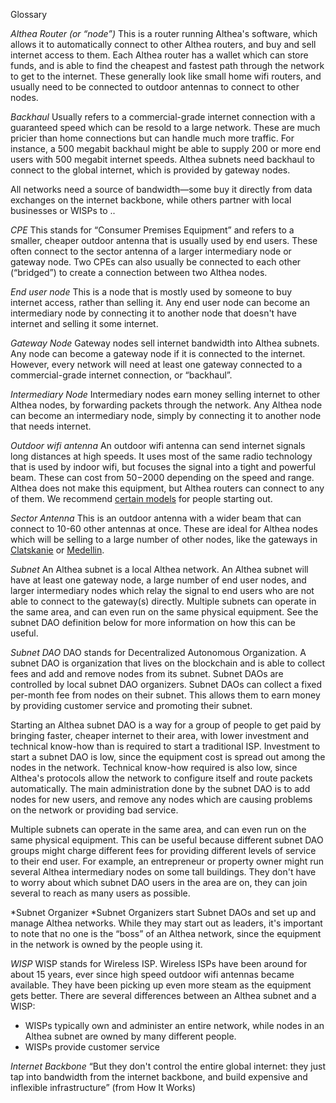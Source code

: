 Glossary

*Althea Router (or “node”)*
This is a router running Althea's software, which allows it to automatically connect to other Althea routers, and buy and sell internet access to them. Each Althea router has a wallet which can store funds, and is able to find the cheapest and fastest path through the network to get to the internet. These generally look like small home wifi routers, and usually need to be connected to outdoor antennas to connect to other nodes.

*Backhaul*
Usually refers to a commercial-grade internet connection with a guaranteed speed which can be resold to a large network. These are much pricier than home connections but can handle much more traffic. For instance, a 500 megabit backhaul might be able to supply 200 or more end users with 500 megabit internet speeds. Althea subnets need backhaul to connect to the global internet, which is provided by gateway nodes.

All networks need a source of bandwidth—some buy it directly from data exchanges on the internet backbone, while others partner with local businesses or WISPs to .. 

*CPE*
This stands for “Consumer Premises Equipment” and refers to a smaller, cheaper outdoor antenna that is usually used by end users. These often connect to the sector antenna of a larger intermediary node or gateway node. Two CPEs can also usually be connected to each other (“bridged”) to create a connection between two Althea nodes.

*End user node*
This is a node that is mostly used by someone to buy internet access, rather than selling it. Any end user node can become an intermediary node by connecting it to another node that doesn't have internet and selling it some internet.

*Gateway Node*
Gateway nodes sell internet bandwidth into Althea subnets. Any node can become a gateway node if it is connected to the internet. However, every network will need at least one gateway connected to a commercial-grade internet connection, or “backhaul”.

*Intermediary Node*
Intermediary nodes earn money selling internet to other Althea nodes, by forwarding packets through the network. Any Althea node can become an intermediary node, simply by connecting it to another node that needs internet. 

*Outdoor wifi antenna*
An outdoor wifi antenna can send internet signals long distances at high speeds. It uses most of the same radio technology that is used by indoor wifi, but focuses the signal into a tight and powerful beam. These can cost from $50-$2000 depending on the speed and range. Althea does not make this equipment, but Althea routers can connect to any of them. We recommend [certain models]() for people starting out.

*Sector Antenna*
This is an outdoor antenna with a wider beam that can connect to 10-60 other antennas at once. These are ideal for Althea nodes which will be selling to a large number of other nodes, like the gateways in [Clatskanie]() or [Medellin]().

*Subnet*
An Althea subnet is a local Althea network. An Althea subnet will have at least one gateway node, a large number of end user nodes, and larger intermediary nodes which relay the signal to end users who are not able to connect to the gateway(s) directly. Multiple subnets can operate in the same area, and can even run on the same physical equipment. See the subnet DAO definition below for more information on how this can be useful. 

*Subnet DAO*
DAO stands for Decentralized Autonomous Organization. A subnet DAO is organization that lives on the blockchain and is able to collect fees and add and remove nodes from its subnet. Subnet DAOs are controlled by local subnet DAO organizers. Subnet DAOs can collect a fixed per-month fee from nodes on their subnet. This allows them to earn money by providing customer service and promoting their subnet.

Starting an Althea subnet DAO is a way for a group of people to get paid by bringing faster, cheaper internet to their area, with lower investment and technical know-how than is required to start a traditional ISP. Investment to start a subnet DAO is low, since the equipment cost is spread out among the nodes in the network. Technical know-how required is also low, since Althea's protocols allow the network to configure itself and route packets automatically. The main administration done by the subnet DAO is to add nodes for new users, and remove any nodes which are causing problems on the network or providing bad service.

Multiple subnets can operate in the same area, and can even run on the same physical equipment. This can be useful because different subnet DAO groups might charge different fees for providing different levels of service to their end user. For example, an entrepreneur or property owner might run several Althea intermediary nodes on some tall buildings. They don't have to worry about which subnet DAO users in the area are on, they can join several to reach as many users as possible.

*Subnet Organizer
*Subnet Organizers start Subnet DAOs and set up and manage Althea networks. While they may start out as leaders, it's important to note that no one is the “boss” of an Althea network, since the equipment in the network is owned by the people using it.

*WISP*
WISP stands for Wireless ISP. Wireless ISPs have been around for about 15 years, ever since high speed outdoor wifi antennas became available. They have been picking up even more steam as the equipment gets better. There are several differences between an Althea subnet and a WISP:

* WISPs typically own and administer an entire network, while nodes in an Althea subnet are owned by many different people.
* WISPs provide customer service 

*Internet Backbone*
“But they don't control the entire global internet: they just tap into bandwidth from the internet backbone, and build expensive and inflexible infrastructure” (from How It Works)

